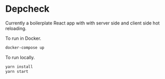 # Depcheck

Currently a boilerplate React app with with server side and client side hot reloading.

To run in Docker.

```sh
docker-compose up
```

To run locally.

```sh
yarn install
yarn start
```
